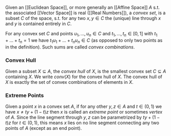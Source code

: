 Given an [[Euclidean Space]], or more generally an [[Affine Space]] $A$ s.t. the associated [[Vector Space]] is real ([[Real Numbers]]),  a *convex set*, is a subset $C$ of the space, s.t. for any two $x,y\in C$ the (unique) line through $x$ and $y$ is contained entirely in $C$.

For any convex set $C$ and points $u_1,\dots,u_n\in C$ and $t_1,\dots,t_n\in [0,1]$ with $t_1+\dots+t_n=1$ we have $t_1u_1+\dots+t_nu_n\in C$ (as opposed to only two points as in the definition). 
Such sums are called *convex combinations*.

### Convex Hull 

Given a subset $X\subseteq A$, the *convex hull* of $X$, is the smallest convex set $C\subseteq A$ containing $X$. 
We write $conv(X)$ for the convex hull of $X$.
The convex hull of $X$ is exactly the set of convex combinations of elements in $X$.


### Extreme Points

Given a point $x$ in a convex set $A$, if for any other $y,z\in A$ and $t\in (0,1)$ we have $x\neq ty+(1-t)z$ then $x$ is called an *extreme point* or sometimes *vertex* of $A$.
Since the line segment through $y,z$ can be parametrized by $ty+(1-t)z$ for $t\in(0,1)$, this means $x$ lies on no line segment connecting any two points of $A$ (except as an end point).